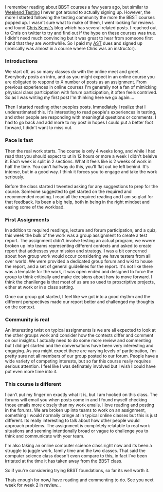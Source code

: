 

I remember reading about BBST courses a few years ago, but similar to [Weekend Testing]() I never got around to actually signing up. However, the more I started following the testing community the more the BBST courses popped up. I wasn't sure what to make of them, I went looking for reviews and found [Chris Kenst's](http://kenst.com) blog which has several related posts. I reached out to Chris on twitter to try and find out if the hype on these courses was true. I didn't need much convincing but it was great to hear from someone first hand that they are worthwhile. So I paid my [AST](http://www.associationforsoftwaretesting.org) dues and signed up (ironically was almost in a course where Chris was an instructor).

### Introductions
We start off, as so many classes do with the online meet and greet. Everybody posts an intro, and as you might expect in an online course you are obligated to respond to X number of posts as an assignment. From previous experiences in online courses I'm generally not a fan of mimicking physical class participation with forum participation, it often feels contrived. So as I was writing my first post I'm thinking here we go again....

Then I started reading other peoples posts. Immediately I realize that I underestimated this. It's interesting to read people's experiences in testing, and other people are responding with meaningful questions or comments. I had to go back and add more to my post in hopes I could put a better foot forward, I didn't want to miss out.
 
 ### Pace is fast
Then the real work starts. The course is only 4 weeks long, and while I had read that you should expect to ut in 12 hours or more a week I didn't beleive it. Each week is split in 2 sections. What it feels like is 2 weeks of work in half the time. You can't halfway do this, you'll flat out be left behind. It's intense, but in a good way. I think it forces you to engage and take the work seriously.

Before the class started I tweeted asking for any suggestions to prep for the course. Someone suggested to get started on the required and recommended reading. I read all the required reading and I am so glad for that feedback. Its been a big help, both in being in the right mindset and easing some of the workload. 

### First Assignments
In addition to required readings, lecture and forum participation, and a quiz, this week the bulk of the work was a group assignment to create a test report. The assignment didn't involve testing an actual program, we wwere broken up into teams representing different contexts and asked to create report that addresses your mission and strategy. I was a bit concerned about how group work would occur considering we have testers from all over world. We were provided a dedicated group forum and wiki to house the report, and a set of general guidelines for the report. It's not like there was a template for the work, it was open ended and designed to force the group to think critically and make decisions about how to move forward. I think the chanllenge is that most of us are so used to proscriptive projects, either at work or in a class setting. 

Once our group got started, I feel like we got into a good rhythm and the different perspectives made our report better and challenged my thoughts on the context.    

### Community is real 
An interesting twist on typical assignments is we are all expected to look at the other groups work and consider how the contexts differ and comment on our insights. I actually need to do some more review and commenting but I did get started and the conversations have been very interesting and engaging. As you might expect there are varying levels of participation, I'm pretty sure not all members of our group posted to our forum. People have a wide variety of competing interests, but so far this course really requires serious attention. I feel like I was definately involved but I wish I could have put even more time into it.  

### This course is different
I can't put my finger on exactly what it is, but I am hooked on this class. The forums will email you when posts come in and I found myself checking those emails more closely than my work emails. I love reading and posting in the forums.  We are broken up into teams to work on an assignment, something I would normally cringe at in typical online classes but this is just different. Its really interesting to talk about how other people would approach problems. The assignment is completely relatable to real work situations and seeming intentionally broad or vague to challenge you to think and communicate with your team. 

 I'm also taking an online computer science class right now and its been a struggle to juggle work, family time and the two classes. That said the computer science class doesn't even compare to this, in fact I've been irritated at the time it has taken away from the BBST class. 
 
 So if you're considering trying BBST foundations, so far its well worth it.
 
Thats enough for now,I have reading and commenting to do. See you next week for week 2 in review...


### 